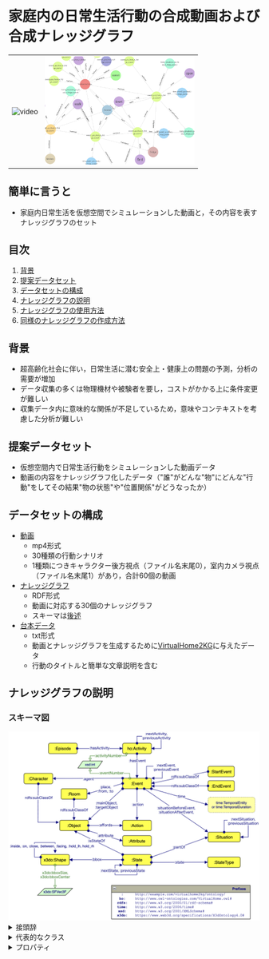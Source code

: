 # 家庭内の日常生活行動の合成動画および合成ナレッジグラフ

<table>
<tr>
<td><img src="./asset/put_food_in_fridge1.gif" width="290" alt="video"></td>
<td><img src="./asset/put_food_in_fridge1_kg.png" width="300" alt="kg"></td>
</tr>
</table>

## 簡単に言うと
- 家庭内日常生活を仮想空間でシミュレーションした動画と，その内容を表すナレッジグラフのセット

## 目次
1. [背景](#背景)
2. [提案データセット](#提案データセット)
3. [データセットの構成](#データセットの構成)
4. [ナレッジグラフの説明](#ナレッジグラフの説明)
5. [ナレッジグラフの使用方法](#ナレッジグラフの使用方法)
6. [同様のナレッジグラフの作成方法](#同様のナレッジグラフの作成方法)

## 背景
- 超高齢化社会に伴い，日常生活に潜む安全上・健康上の問題の予測，分析の需要が増加
- データ収集の多くは物理機材や被験者を要し，コストがかかる上に条件変更が難しい
- 収集データ内に意味的な関係が不足しているため，意味やコンテキストを考慮した分析が難しい

## 提案データセット
- 仮想空間内で日常生活行動をシミュレーションした動画データ
- 動画の内容をナレッジグラフ化したデータ（"誰"がどんな"物"にどんな"行動"をしてその結果"物の状態"や"位置関係"がどうなったか）

## データセットの構成
- [動画](./Movie/)
  - mp4形式
  - 30種類の行動シナリオ
  - 1種類につきキャラクター後方視点（ファイル名末尾0），室内カメラ視点（ファイル名末尾1）があり，合計60個の動画
- [ナレッジグラフ](./RDF/)
  - RDF形式
  - 動画に対応する30個のナレッジグラフ
  - スキーマは[後述](#ナレッジグラフの説明)
- [台本データ](./Program/)
  - txt形式
  - 動画とナレッジグラフを生成するために[VirtualHome2KG](https://github.com/aistairc/VirtualHome2KG)に与えたデータ
  - 行動のタイトルと簡単な文章説明を含む


## ナレッジグラフの説明

### スキーマ図
<img src="https://github.com/aistairc/VirtualHome2KG/raw/main/ontology/image/class_diagram.png" alt="schema">


<details>
<summary>接頭辞</summary>
<table>
    <tr>
        <td>Prefix</td>
        <td>URI</td>
    </tr>
    <tr>
        <td>:</td>
        <td>http://example.org/virtualhome2kg/ontology/</td>
    </tr>
    <tr>
        <td>ho:</td>
        <td>http://www.owl-ontologies.com/VirtualHome.owl#</td>
    </tr>
    <tr>
        <td>time:</td>
        <td>http://www.w3.org/2006/time#</td>
    </tr>
    <tr>
        <td>x3do</td>
        <td>https://www.web3d.org/specifications/X3dOntology4.0#</td>
    </tr>
</table>
</details>

<details>
<summary>代表的なクラス</summary>
<table>
    <tr>
        <td>QName</td>
        <td>Description</td>
    </tr>
    <tr>
        <td>ho:Activity</td>
        <td>Human daily activity at home. This class is reused from the HomeOntology.</td>
    </tr>
    <tr>
        <td>:Event</td>
        <td>Fine-grained event to compose the activity.</td>
    </tr>
    <tr>
        <td>:Action</td>
        <td>Primitive action performed in an event.</td>
    </tr>
    <tr>
        <td>:Object</td>
        <td>Object in a home such as food, furniture, electronics, consumables, and living thing.</td>
    </tr>
    <tr>
        <td>:Situation</td>
        <td>Situation in a home at a certain time.</td>
    </tr>
    <tr>
        <td>:State</td>
        <td>State of an object at a certain time.</td>
    </tr>
    <tr>
        <td>:StateType</td>
        <td>Type of state. The instances of this class are based on [object states](https://github.com/xavierpuigf/virtualhome/tree/master/simulation#object-states) of VirtualHome.</td>
    </tr>
    <tr>
        <td>:Attribute</td>
        <td>Attribute of an object.</td>
    </tr>
    <tr>
        <td>:Shape</td>
        <td>Object's 3D bounding box, including size and coordinates. This class is reused from the [X3D ontology](https://www.web3d.org/x3d/content/semantics/semantics.html).</td>
    </tr>
    <tr>
        <td>time:Duration</td>
        <td>Duration of an execution of an action. This class is reused from the [Time Ontology](https://www.w3.org/TR/owl-time/#time:Duration).</td>
    </tr>
</table>
</details>

<details>
<summary>プロパティ</summary>
<table>
    <tr>
        <td>QName</td>
        <td>Domains</td>
        <td>Ranges</td>
        <td>Description</td>
    </tr>
    <tr>
        <td>:activty</td>
        <td>:Character</td>
        <td>:Activity</td>
        <td>Associates a character (agent) to activities.</td>
    </tr>
    <tr>
        <td>:action</td>
        <td>:Activity</td>
        <td>:Action</td>
        <td>Associates an activity to actions. The activity is composed of an action sequence.</td>
    </tr>
    <tr>
        <td>:actionNumber</td>
        <td>:Action</td>
        <td>xsd:int</td>
        <td>Indicates the order of the action in the activity.</td>
    </tr>
    <tr>
        <td>:situationBeforeEvent</td>
        <td></td>
        <td>:Situation</td>
        <td>Subproperty of :relatedSituation. Associates an event to a situation. Environmental situation before executing some action.</td>
    </tr>
    <tr>
        <td>:situationAfterEvent</td>
        <td></td>
        <td>:Situation</td>
        <td>Subproperty of :relatedSituation. Associates an event to a situation. Environmental situation after executing some action.</td>
    </tr>
    <tr>
        <td>ho:object</td>
        <td>:Action</td>
        <td>:Object</td>
        <td>Associates an action to a target object. This property is reused and modified from the HomeOntology.</td>
    </tr>
    <tr>
        <td>time:hasDuration</td>
        <td>:Action</td>
        <td>time:Duration</td>
        <td>Associates an action to its execution duration.</td>
    </tr>
    <tr>
        <td>:isStateOf</td>
        <td>:State</td>
        <td>:Object</td>
        <td>Associates an object to its state.</td>
    </tr>
    <tr>
        <td>:state</td>
        <td>:State</td>
        <td>:StateType</td>
        <td>Associates a state to its values.</td>
    </tr>
    <tr>
        <td>:affords</td>
        <td>:Object</td>
        <td>:Action</td>
        <td>Associates an object to actions. This means affordance.</td>
    </tr>
    <tr>
        <td>:attribute</td>
        <td>:State</td>
        <td>:Attribute</td>
        <td>Associates a state to attributes of an object.</td>
    </tr>
    <tr>
        <td>:partOf</td>
        <td>:State</td>
        <td>:Situation</td>
        <td>In this ontology, the :partOf property is used for associating a state to a situation.</td>
    </tr>
    <tr>
        <td>:bbox</td>
        <td>:State</td>
        <td>:Shape</td>
        <td>Associates a state to a 3D bounding box of an object.</td>
    </tr>
    <tr>
        <td>:nextActivity</td>
        <td>:Activity</td>
        <td>:Activity</td>
        <td>Subproperty of :relatedActivity. Associates an activity to the next activity. This property is usually used for KG that is augmented by our method.</td>
    </tr>
    <tr>
        <td>:nextAction</td>
        <td>:Action</td>
        <td>:Action</td>
        <td>Subproperty of :relatedAction. Associates an action to the next action.</td>
    </tr>
    <tr>
        <td>:nextSituation</td>
        <td>:Situation</td>
        <td>:Situation</td>
        <td>Subproperty of :relatedSituation. Associates a situation to the next situation.</td>
    </tr>
    <tr>
        <td>:nextState</td>
        <td>:State</td>
        <td>:State</td>
        <td>Subproperty of :relatedState. Associates a state to the next state.</td>
    </tr>
    <tr>
        <td>:between</td>
        <td>:Shape</td>
        <td>:Shape</td>
        <td>Subproperty of :relatedShape. Please see [detailed description](https://github.com/xavierpuigf/virtualhome/tree/master/simulation#relations). This property is used for door objects. If a door is between a kitchen and a living room, this property associates the door to the living room and associates the door to the kitchen.</td>
    </tr>
    <tr>
        <td>:close</td>
        <td>:Shape</td>
        <td>:Shape</td>
        <td>Subproperty of :relatedShape. Please see [detailed description](https://github.com/xavierpuigf/virtualhome/tree/master/simulation#relations). Triple &lt;object1, close, object2&gt; denotes that the distance between center of object1 (object2) to the bounding box of object2 (object1) is &lt; 1.5 units (~meters).</td>
    </tr>
    <tr>
        <td>:facing</td>
        <td>:Shape</td>
        <td>:Shape</td>
        <td>Subproperty of :relatedShape. Please see [detailed description](https://github.com/xavierpuigf/virtualhome/tree/master/simulation#relations). Triple &lt;object1, facing, object2&gt; denotes that object2 is lookable, is visible from object1, and the distance between the centers is &lt; 5 units (~meters).</td>
    </tr>
    <tr>
        <td>:holds_lh</td>
        <td>:Shape</td>
        <td>:Shape</td>
        <td>Subproperty of :relatedShape. Please see [detailed description](https://github.com/xavierpuigf/virtualhome/tree/master/simulation#relations). Relation for left hand.</td>
    </tr>
    <tr>
        <td>:holds_rh</td>
        <td>:Shape</td>
        <td>:Shape</td>
        <td>Subproperty of :relatedShape. Please see [detailed description](https://github.com/xavierpuigf/virtualhome/tree/master/simulation#relations). Relation for left hand.</td>
    </tr>
    <tr>
        <td>:inside</td>
        <td>:Shape</td>
        <td>:Shape</td>
        <td>Subproperty of :relatedShape. Triple &lt;object1, inside, object2&gt; denotes that object1 is placed inside of object2.</td>
    </tr>
    <tr>
        <td>:on</td>
        <td>:Shape</td>
        <td>:Shape</td>
        <td>Subproperty of :relatedShape. Triple &lt;object1, on, object2&gt; denotes that object1 is placed on object2.</td>
    </tr>
</table>
</details>

